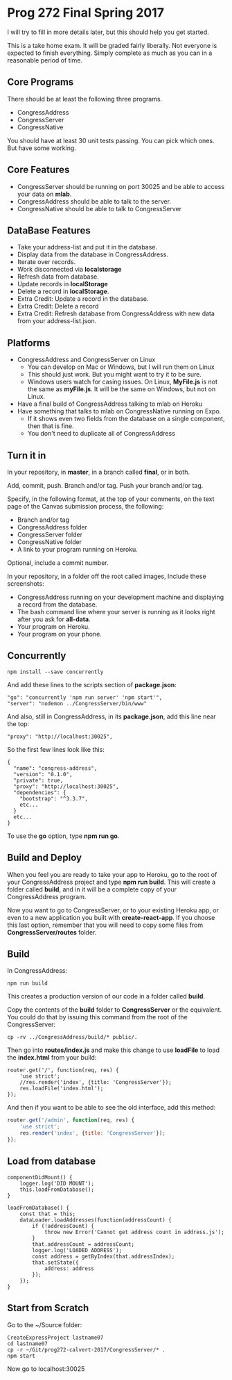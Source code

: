 # Prog 272 Final Spring 2017

I will try to fill in more details later, but this should help you get started.

This is a take home exam. It will be graded fairly liberally. Not everyone is expected to finish everything. Simply complete as much as you can in a reasonable period of time.

## Core Programs

There should be at least the following three programs.

- CongressAddress
- CongressServer
- CongressNative

You should have at least 30 unit tests passing. You can pick which ones. But have some working.

## Core Features

- CongressServer should be running on port 30025 and be able to access your data on **mlab**.
- CongressAddress should be able to talk to the server.
- CongressNative should be able to talk to CongressServer

## DataBase Features

- Take your address-list and put it in the database.
- Display data from the database in CongressAddress.
- Iterate over records.
- Work disconnected via **localstorage**
- Refresh data from database.
- Update records in **localStorage**
- Delete a record in **localStorage**.
- Extra Credit: Update a record in the database.
- Extra Credit: Delete a record
- Extra Credit: Refresh database from CongressAddress with new data from your address-list.json.

## Platforms

- CongressAddress and CongressServer on Linux
  - You can develop on Mac or Windows, but I will run them on Linux
  - This should just work. But you might want to try it to be sure.
  - Windows users watch for casing issues. On Linux, **MyFile.js** is not the same as **myFile.js**. It will be the same on Windows, but not on Linux.
- Have a final build of CongressAddress talking to mlab on Heroku
- Have something that talks to mlab on CongressNative running on Expo.
  - If it shows even two fields from the database on a single component, then that is fine.
  - You don't need to duplicate all of CongressAddress

## Turn it in

In your repository, in **master**, in a branch called **final**, or in both.

Add, commit, push. Branch and/or tag. Push your branch and/or tag.

Specify, in the following format, at the top of your comments, on the text page of the Canvas submission process, the following:

- Branch and/or tag
- CongressAddress folder
- CongressServer folder
- CongressNative folder
- A link to your program running on Heroku.

Optional, include a commit number.

In your repository, in a folder off the root called images, Include these screenshots:

- CongressAddress running on your development machine and displaying a record from the database.
- The bash command line where your server is running as it looks right after you ask for **all-data**.
- Your program on Heroku.
- Your program on your phone.

## Concurrently

```
npm install --save concurrently
```

And add these lines to the scripts section of **package.json**:

```
"go": "concurrently 'npm run server' 'npm start'",
"server": "nodemon ../CongressServer/bin/www"
```

And also, still in CongressAddress, in its **package.json**, add this line near the top:

```
"proxy": "http://localhost:30025",
```

So the first few lines look like this:

```
{
  "name": "congress-address",
  "version": "0.1.0",
  "private": true,
  "proxy": "http://localhost:30025",
  "dependencies": {
    "bootstrap": "^3.3.7",
    etc...
  }
  etc...
}
```

To use the **go** option, type **npm run go**.

## Build and Deploy

When you feel you are ready to take your app to Heroku, go to the root of your CongressAddress project and type **npm run build**. This will create a folder called **build**, and in it will be a complete copy of your CongressAddress program.

Now you want to go to CongressServer, or to your existing Heroku app, or even to a new application you built with **create-react-app**. If you choose this last option, remember that you will need to copy some files from **CongressServer/routes** folder.

## Build

In CongressAddress:

```
npm run build
```

This creates a production version of our code in a folder called **build**.

Copy the contents of the **build** folder to **CongressServer** or the equivalent. You could do that by issuing this command from the root of the CongressServer:

```
cp -rv ../CongressAddress/build/* public/.
```

Then go into **routes/index.js** and make this change to use **loadFile** to load the **index.html** from your build:

```
router.get('/', function(req, res) {
    'use strict';
    //res.render('index', {title: 'CongressServer'});
    res.loadFile('index.html');
});
```

And then if you want to be able to see the old interface, add this method:

```javascript
router.get('/admin', function(req, res) {
    'use strict';
    res.render('index', {title: 'CongressServer'});
});
```

## Load from database

```
componentDidMount() {
    logger.log('DID MOUNT');
    this.loadFromDatabase();
}

loadFromDatabase() {
    const that = this;
    dataLoader.loadAddresses(function(addressCount) {
        if (!addressCount) {
            throw new Error('Cannot get address count in address.js');
        }
        that.addressCount = addressCount;
        logger.log('LOADED ADDRESS');
        const address = getByIndex(that.addressIndex);
        that.setState({
            address: address
        });
    });
}
```

## Start from Scratch

Go to the ~/Source folder:

```
CreateExpressProject lastname07
cd lastname07
cp -r ~/Git/prog272-calvert-2017/CongressServer/* .
npm start
```

Now go to localhost:30025
